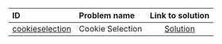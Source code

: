| ID | Problem name | Link to solution |
|:---|:---|:---:|
| [cookieselection](https://open.kattis.com/problems/cookieselection) | Cookie Selection | [Solution](https://github.com/versenyi98/kattis-solutions/tree/main/solutions/Cookie%20Selection)|
